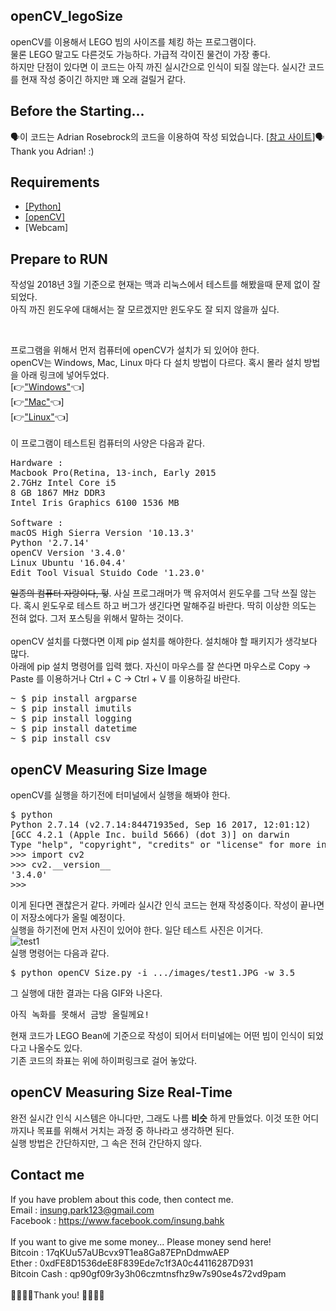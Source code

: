 ## openCV_legoSize
openCV를 이용해서 LEGO 빔의 사이즈를 체킹 하는 프로그램이다. </br>
물론 LEGO 말고도 다른것도 가능하다. 가급적 각이진 물건이 가장 좋다.</br>
하지만 단점이 있다면 이 코드는 아직 까진 실시간으로 인식이 되질 않는다. 실시간 코드를 현재 작성 중이긴 하지만 꽤 오래 걸릴거 같다. </br>

## Before the Starting...
🗣이 코드는 Adrian Rosebrock의 코드을 이용하여 작성 되었습니다.
[<a href="https://www.pyimagesearch.com/2016/03/28/measuring-size-of-objects-in-an-image-with-opencv/">참고 사이트</a>]🗣 </br>
Thank you Adrian! :)

## Requirements
<ul>
  <li><a href="www.python.org">[Python]</a></li>
  <li><a href="www.opencv.org">[openCV]</a></li>
  <li>[Webcam]</li>
</ul>

## Prepare to RUN 

작성일 2018년 3월 기준으로 현재는 맥과 리눅스에서 테스트를 해봤을때 문제 없이 잘 되었다. </br>
아직 까진 윈도우에 대해서는 잘 모르겠지만 윈도우도 잘 되지 않을까 싶다. </br> 

</br>

프로그램을 위해서 먼저 컴퓨터에 openCV가 설치가 되 있어야 한다. </br>
openCV는 Windows, Mac, Linux 마다 다 설치 방법이 다르다. 혹시 몰라 설치 방법을 아래 링크에 넣어두었다. </br>
[👉<a href="https://docs.opencv.org/3.0-beta/doc/py_tutorials/py_setup/py_setup_in_windows/py_setup_in_windows.html">"Windows"</a>👈] </br>
[👉<a href="https://www.pyimagesearch.com/2016/12/19/install-opencv-3-on-macos-with-homebrew-the-easy-way/">"Mac"</a>👈]</br>
[👉<a href="https://www.pyimagesearch.com/2015/06/22/install-opencv-3-0-and-python-2-7-on-ubuntu/">"Linux"</a>👈]</br>
</br>
이 프로그램이 테스트된 컴퓨터의 사양은 다음과 같다.
<pre>
Hardware :
Macbook Pro(Retina, 13-inch, Early 2015
2.7GHz Intel Core i5
8 GB 1867 MHz DDR3
Intel Iris Graphics 6100 1536 MB

Software :
macOS High Sierra Version '10.13.3'
Python '2.7.14'
openCV Version '3.4.0'
Linux Ubuntu '16.04.4'
Edit Tool Visual Stuido Code '1.23.0'
</pre>
~~일종의 컴퓨터 자랑이다, 헣~~. 사실 프로그래머가 맥 유저여서 윈도우를 그닥 쓰질 않는다. 혹시 윈도우로 테스트 하고 버그가 생긴다면 말해주길 바란다. 딱히 이상한 의도는 전혀 없다. 그저 포스팅을 위해서 말하는 것이다. </br>
</br>
openCV 설치를 다했다면 이제 pip 설치를 해야한다. 설치해야 할 패키지가 생각보다 많다. </br>
아래에 pip 설치 명령어를 입력 했다. 자신이 마우스를 잘 쓴다면 마우스로 Copy -> Paste 를 이용하거나 Ctrl + C -> Ctrl + V 를 이용하길 바란다.</br>
<pre>
~ $ pip install argparse
~ $ pip install imutils
~ $ pip install logging
~ $ pip install datetime
~ $ pip install csv
</pre>

## openCV Measuring Size Image 
openCV를 실행을 하기전에 터미널에서 실행을 해봐야 한다. </br>
<pre>
$ python 
Python 2.7.14 (v2.7.14:84471935ed, Sep 16 2017, 12:01:12)
[GCC 4.2.1 (Apple Inc. build 5666) (dot 3)] on darwin
Type "help", "copyright", "credits" or "license" for more information.
>>> import cv2
>>> cv2.__version__
'3.4.0'
>>>
</pre>
이게 된다면 괜찮은거 같다. 카메라 실시간 인식 코드는 현재 작성중이다. 작성이 끝나면 이 저장소에다가 올릴 예정이다. </br>
실행을 하기전에 먼저 사진이 있어야 한다. 일단 테스트 사진은 이거다. </br>
![test1](https://github.com/insung3511/openCV_legoSize/openCV_Size/openCV-image/images/test1.JPG)
</br>
실행 명령어는 다음과 같다. 
<pre>
$ python openCV_Size.py -i .../images/test1.JPG -w 3.5
</pre>
그 실행에 대한 결과는 다음 GIF와 나온다. </br>
<pre>
아직 녹화를 못해서 금방 올릴께요!
</pre>

현재 코드가 LEGO Bean에 기준으로 작성이 되어서 터미널에는 어떤 빔이 인식이 되었다고 나올수도 있다. </br>
기존 코드의 좌표는 위에 하이퍼링크로 걸어 놓았다. </br>

## openCV Measuring Size Real-Time
완전 실시간 인식 시스템은 아니다만, 그래도 나름 **비슷** 하게 만들었다. 이것 또한 어디까지나 목표를 위해서 거치는 과정 중 하나라고 생각하면 된다. </br>
실행 방법은 간단하지만, 그 속은 전혀 간단하지 않다. 

## Contact me
If you have problem about this code, then contect me. </br>
Email : insung.park123@gmail.com </br>
Facebook : https://www.facebook.com/insung.bahk </br>
</br>
If you want to give me some money... Please money send here! </br>
Bitcoin : 17qKUu57aUBcvx9T1ea8Ga87EPnDdmwAEP </br>
Ether : 0xdFE8D1536deE8F839Ede7c1f3A0c44116287D931  
Bitcoin Cash : qp90gf09r3y3h06czmtnsfhz9w7s90se4s72vd9pam </br> 
</br>
🙇‍♀️👾🤩Thank you! 🤩👾🙇‍♂️ 
